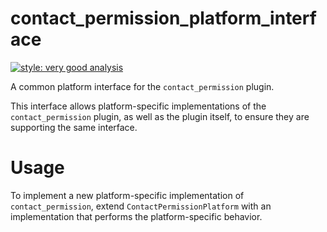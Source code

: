 # contact_permission_platform_interface

[![style: very good analysis][very_good_analysis_badge]][very_good_analysis_link]

A common platform interface for the `contact_permission` plugin.

This interface allows platform-specific implementations of the `contact_permission` plugin, as well as the plugin itself, to ensure they are supporting the same interface.

# Usage

To implement a new platform-specific implementation of `contact_permission`, extend `ContactPermissionPlatform` with an implementation that performs the platform-specific behavior.

[very_good_analysis_badge]: https://img.shields.io/badge/style-very_good_analysis-B22C89.svg
[very_good_analysis_link]: https://pub.dev/packages/very_good_analysis